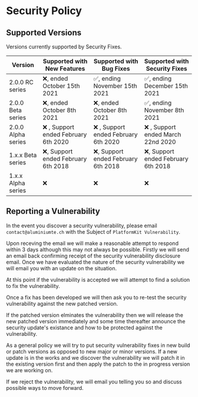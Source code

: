 # Security Policy

## Supported Versions

Versions currently supported by Security Fixes.

| Version | Supported with New Features | Supported with Bug Fixes | Supported with Security Fixes | 
|--| --|--|--|
| 2.0.0 RC series | :x:, ended October 15th 2021 | :white_check_mark:, ending November 15th 2021 | :white_check_mark:, ending December 15th 2021 |
| 2.0.0 Beta series | :x:, ended October 8th 2021 | :x:, ended October 8th 2021 | :white_check_mark:, ending November 8th 2021 |
| 2.0.0 Alpha series | :x: , Support ended February 6th 2020 | :x: , Support ended February 6th 2020 | :x: , Support ended March 22nd 2020 |
| 1.x.x Beta series | :x:, Support ended February 6th 2018 |  :x:, Support ended February 6th 2018 | :x:, Support ended February 6th 2018 |
| 1.x.x Alpha series   | :x: | :x: | :x: |

## Reporting a Vulnerability

In the event you discover a security vulnerability, please email ``contact@aluminiumte.ch`` with the Subject of ``PlatformKit Vulnerability``.

Upon receving the email we will make a reasonable attempt to respond within 3 days although this may not always be possible. Firstly we will send an email back confirming receipt of the security vulnerability disclosure email.
Once we have evaluated the nature of the security vulnerability we will email you with an update on the situation.

At this point if the vulnerability is accepted we will attempt to find a solution to fix the vulnerability. 

Once a fix has been developed we will then ask you to re-test the security vulnerability against the new patched version.

If the patched version elminates the vulnerability then we will release the new patched version immediately and some time thereafter announce the security update's existance and how to be protected against the vulnerability.

As a general policy we will try to put security vulnerability fixes in new build or patch versions as opposed to new major or minor versions.
If a new update is in the works and we discover the vulnerability we will patch it in the existing version first and then apply the patch to the in progress version we are working on.

If we reject the vulnerability, we will email you telling you so and discuss possible ways to move forward.
